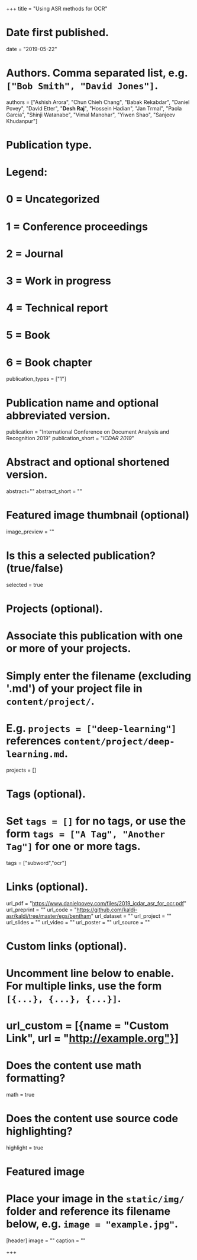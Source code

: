 +++
title = "Using ASR methods for OCR"

# Date first published.
date = "2019-05-22"

# Authors. Comma separated list, e.g. `["Bob Smith", "David Jones"]`.
authors = ["Ashish Arora", "Chun Chieh Chang", "Babak Rekabdar", "Daniel Povey", "David Etter", "**Desh Raj**", "Hossein Hadian", "Jan Trmal", "Paola Garcia", "Shinji Watanabe", "Vimal Manohar", "Yiwen Shao", "Sanjeev Khudanpur"]

# Publication type.
# Legend:
# 0 = Uncategorized
# 1 = Conference proceedings
# 2 = Journal
# 3 = Work in progress
# 4 = Technical report
# 5 = Book
# 6 = Book chapter
publication_types = ["1"]

# Publication name and optional abbreviated version.
publication = "International Conference on Document Analysis and Recognition 2019"
publication_short = "*ICDAR 2019*"

# Abstract and optional shortened version.
abstract=""
abstract_short = ""

# Featured image thumbnail (optional)
image_preview = ""

# Is this a selected publication? (true/false)
selected = true

# Projects (optional).
#   Associate this publication with one or more of your projects.
#   Simply enter the filename (excluding '.md') of your project file in `content/project/`.
#   E.g. `projects = ["deep-learning"]` references `content/project/deep-learning.md`.
projects = []

# Tags (optional).
#   Set `tags = []` for no tags, or use the form `tags = ["A Tag", "Another Tag"]` for one or more tags.
tags = ["subword","ocr"]

# Links (optional).
url_pdf = "https://www.danielpovey.com/files/2019_icdar_asr_for_ocr.pdf"
url_preprint = ""
url_code = "https://github.com/kaldi-asr/kaldi/tree/master/egs/bentham"
url_dataset = ""
url_project = ""
url_slides = ""
url_video = ""
url_poster = ""
url_source = ""

# Custom links (optional).
#   Uncomment line below to enable. For multiple links, use the form `[{...}, {...}, {...}]`.
# url_custom = [{name = "Custom Link", url = "http://example.org"}]

# Does the content use math formatting?
math = true

# Does the content use source code highlighting?
highlight = true

# Featured image
# Place your image in the `static/img/` folder and reference its filename below, e.g. `image = "example.jpg"`.
[header]
image = ""
caption = ""

+++
